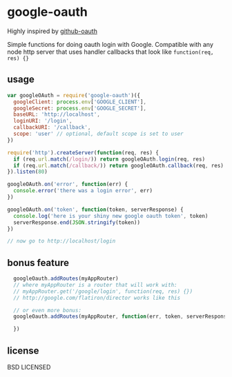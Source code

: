 # google-oauth

Highly inspired by [github-oauth](https://google.com/maxogden/github-oauth)

Simple functions for doing oauth login with Google. Compatible with any node http server that uses handler callbacks that look like `function(req, res) {}`

## usage

```javascript
var googleOAuth = require('google-oauth')({
  googleClient: process.env['GOOGLE_CLIENT'],
  googleSecret: process.env['GOOGLE_SECRET'],
  baseURL: 'http://localhost',
  loginURI: '/login',
  callbackURI: '/callback',
  scope: 'user' // optional, default scope is set to user
})

require('http').createServer(function(req, res) {
  if (req.url.match(/login/)) return googleOAuth.login(req, res)
  if (req.url.match(/callback/)) return googleOAuth.callback(req, res)
}).listen(80)

googleOAuth.on('error', function(err) {
  console.error('there was a login error', err)
})

googleOAuth.on('token', function(token, serverResponse) {
  console.log('here is your shiny new google oauth token', token)
  serverResponse.end(JSON.stringify(token))
})

// now go to http://localhost/login
```

## bonus feature

```javascript
  googleOauth.addRoutes(myAppRouter)
  // where myAppRouter is a router that will work with:
  // myAppRouter.get('/google/login', function(req, res) {})
  // http://google.com/flatiron/director works like this

  // or even more bonus:
  googleOauth.addRoutes(myAppRouter, function(err, token, serverResponse, tokenResponse) {

  })

```
## license

BSD LICENSED